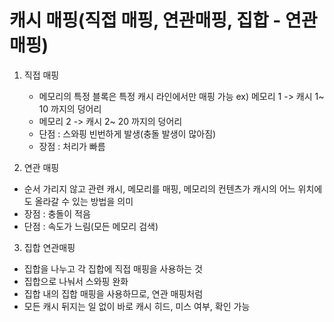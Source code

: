 # 캐시 매핑(직접 매핑, 연관매핑, 집합 - 연관매핑)

1. 직접 매핑
    - 메모리의 특정 블록은 특정 캐시 라인에서만 매핑 가능
        ex) 메모리 1 -> 캐시 1~ 10 까지의 덩어리
    - 메모리 2 -> 캐시 2~ 20 까지의 덩어리
    - 단점 : 스와핑 빈번하게 발생(충돌 발생이 많아짐)
    - 장점 : 처리가 빠름

2. 연관 매핑
- 순서 가리지 않고 관련 캐시, 메모리를 매핑, 메모리의 컨텐츠가 캐시의 어느 위치에도 올라갈 수 있는 방법을 의미
- 장점 : 충돌이 적음
- 단점 : 속도가 느림(모든 메모리 검색)

3. 집합 연관매핑
- 집합을 나누고 각 집합에 직접 매핑을 사용하는 것
- 집합으로 나눠서 스와핑 완화
- 집합 내의 집합 매핑을 사용하므로, 연관 매핑처럼
- 모든 캐시 뒤지는 일 없이 바로 캐시 히드, 미스 여부, 확인 가능
